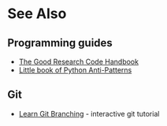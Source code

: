 # See Also

## Programming guides

- [The Good Research Code Handbook](https://goodresearch.dev/)
- [Little book of Python Anti-Patterns](https://docs.quantifiedcode.com/python-anti-patterns/index.html)


## Git

- [Learn Git Branching](https://learngitbranching.js.org/) - interactive git tutorial
